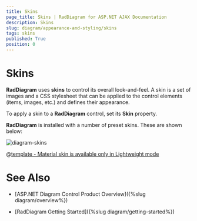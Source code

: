 ```yaml
---
title: Skins
page_title: Skins | RadDiagram for ASP.NET AJAX Documentation
description: Skins
slug: diagram/appearance-and-styling/skins
tags: skins
published: True
position: 0
---
```


# Skins

**RadDiagram** uses **skins** to control its overall look-and-feel. A skin is a set of images and a CSS stylesheet that can be applied to the control elements (items, images, etc.) and defines their appearance.

To apply a skin to a **RadDiagram** control, set its **Skin** property.

**RadDiagram** is installed with a number of preset skins. These are shown below:

![diagram-skins](images/diagram-skins.png) 


 @[template - Material skin is available only in Lightweight mode](/_templates/common/skins-notes.md#material-only-in-lightweight) 




# See Also

 * [ASP.NET Diagram Control Product Overview]({%slug diagram/overview%})

 * [RadDiagram Getting Started]({%slug diagram/getting-started%})